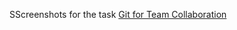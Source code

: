 SScreenshots for the task [Git for Team Collaboration](https://github.com/kottans/frontend/blob/master/tasks/linux-cli-http.md)
